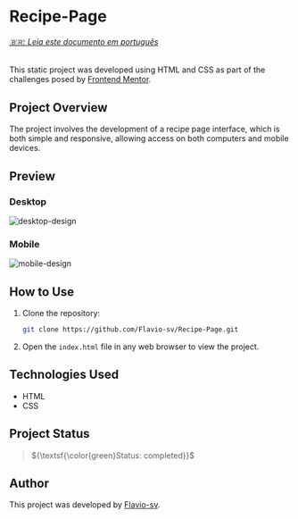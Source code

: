# Recipe-Page

<h6><a href="#">🇧🇷: Leia este documento em português </a></h6>

This static project was developed using HTML and CSS as part of the challenges posed by [Frontend Mentor](https://www.frontendmentor.io/).

## Project Overview

The project involves the development of a recipe page interface, which is both simple and responsive, allowing access on both computers and mobile devices.

## Preview

### Desktop

![desktop-design](https://github.com/Flavio-sv/Recipe-Page/assets/124817700/3dc71e3e-458c-42aa-ae60-f6862e88902d)

### Mobile

![mobile-design](https://github.com/Flavio-sv/Recipe-Page/assets/124817700/ab01eacd-6c5b-48f7-9ec0-6b6e490fefcb)

## How to Use

1. Clone the repository:

   ```bash
   git clone https://github.com/Flavio-sv/Recipe-Page.git
   ```

2. Open the `index.html` file in any web browser to view the project.

## Technologies Used

- HTML
- CSS

## Project Status

> ${\textsf{\color{green}Status: completed}}$

## Author

This project was developed by [Flavio-sv](https://github.com/Flavio-sv).
